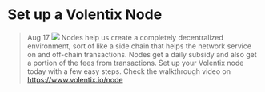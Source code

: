 # Set up a Volentix Node
> Aug 17
![](https://miro.medium.com/max/700/1*WlatNCunelFWidBic3Fxww.jpeg)
Nodes help us create a completely decentralized environment, sort of like a side chain that helps the network service on and off-chain transactions.
Nodes get a daily subsidy and also get a portion of the fees from transactions. Set up your Volentix node today with a few easy steps. Check the walkthrough video on https://www.volentix.io/node

